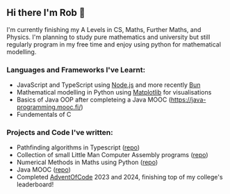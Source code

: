 ## Hi there I'm Rob 👋
I'm currently finishing my A Levels in CS, Maths, Further Maths, and Physics. I'm planning to study pure mathematics and university but still regularly program in my free time and enjoy using python for mathematical modelling.
### Languages and Frameworks I've Learnt:
- JavaScript and TypeScript using [Node.js](https://node.js.org/) and more recently [Bun](https://bun.sh)
- Mathematical modelling in Python using [Matplotlib](https://matplotlib.org/) for visualisations
- Basics of Java OOP after completeing a Java MOOC (<https://java-programming.mooc.fi/>)
- Fundementals of C

### Projects and Code I've written:
- Pathfinding algorithms in Typescript ([repo](https://github.com/BHASVIC-RobertSimmons23/pathfinding/tree/master))
- Collection of small Little Man Computer Assembly programs ([repo](https://github.com/BHASVIC-RobertSimmons23/LittleManComputer))
- Numerical Methods in Maths using Python ([repo](https://github.com/BHASVIC-RobertSimmons23/PythonModelling/tree/main))
- Java MOOC ([repo](https://github.com/BHASVIC-RobertSimmons23/JavaMOOC))
- Completed [AdventOfCode](https://adventofcode.com/) 2023 and 2024, finishing top of my college's leaderboard!

